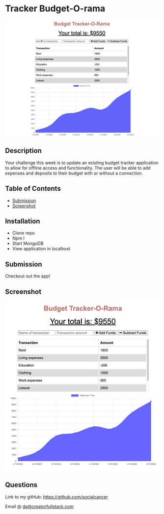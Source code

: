 # Tracker Budget-O-rama

![Budget Tracker](/assets/main-image.gif)

## Description

Your challenge this week is to update an existing budget tracker application to allow for offline access and functionality. The user will be able to add expenses and deposits to their budget with or without a connection.

## Table of Contents

- [Submission](#Submission)
- [Screenshot](#Scrrenshot)

## Installation

- Clone repo
- Npm I
- Start MongoDB
- View application in localhost

## Submission

Checkout out the app!

## Screenshot

<img src="./assets/main-screenshot.jpg" >

## Questions

Link to my gitHub: https://github.com/socialcancer

Email @ da@creatorfullstack.com
